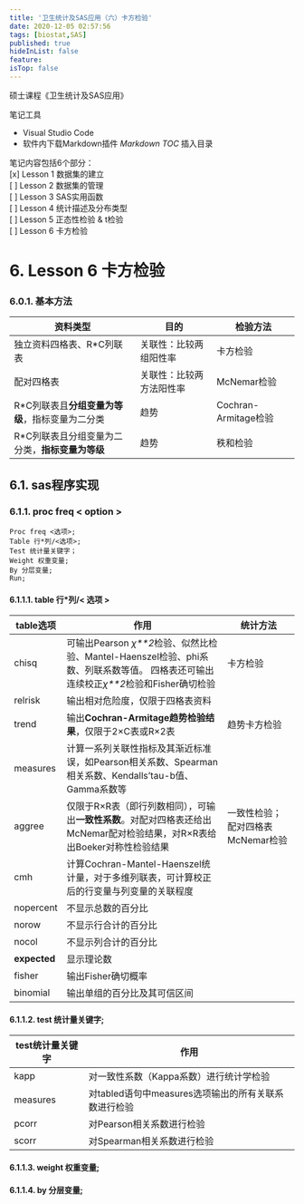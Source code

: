 ```yaml
---
title: '卫生统计及SAS应用（六）卡方检验'
date: 2020-12-05 02:57:56
tags: [biostat,SAS]
published: true
hideInList: false
feature: 
isTop: false
---
```

硕士课程《卫生统计及SAS应用》 

笔记工具
- Visual Studio Code
- 软件内下载Markdown插件 *Markdown TOC* 插入目录

 笔记内容包括6个部分：  
[x]  Lesson 1 数据集的建立  
[ ]  Lesson 2 数据集的管理  
[ ]  Lesson 3 SAS实用函数  
[ ]  Lesson 4 统计描述及分布类型  
[ ]  Lesson 5 正态性检验 & t检验  
[ ]  Lesson 6 卡方检验  



# 6. Lesson 6 卡方检验

### 6.0.1. 基本方法

| 资料类型                                        | 目的                     | 检验方法             |
| ----------------------------------------------- | ------------------------ | -------------------- |
| 独立资料四格表、R*C列联表                       | 关联性：比较两组阳性率   | 卡方检验             |
| 配对四格表                                      | 关联性：比较两方法阳性率 | McNemar检验          |
| R*C列联表且**分组变量为等级**，指标变量为二分类 | 趋势                     | Cochran-Armitage检验 |
| R*C列联表且分组变量为二分类，**指标变量为等级** | 趋势                     | 秩和检验             |



## 6.1. sas程序实现


### 6.1.1. proc freq < option >

```sas
Proc freq <选项>;
Table 行*列/<选项>; 
Test 统计量关键字；
Weight 权重变量;
By 分层变量;
Run;
```


#### 6.1.1.1. table 行*列/< 选项 >

| table选项    | 作用                                                         | 统计方法                          |
| ------------ | ------------------------------------------------------------ | --------------------------------- |
| chisq        | 可输出Pearson *χ**2*检验、似然比检验、Mantel-Haenszel检验、phi系数、列联系数等值。   四格表还可输出连续校正*χ**2*检验和Fisher确切检验 | 卡方检验                          |
| relrisk      | 输出相对危险度，仅限于四格表资料                             |                                   |
| trend        | 输出**Cochran-Armitage趋势检验结果**，仅限于2×C表或R×2表     | 趋势卡方检验                      |
| measures     | 计算一系列关联性指标及其渐近标准误，如Pearson相关系数、Spearman相关系数、Kendalls’tau-b值、Gamma系数等 |                                   |
| aggree       | 仅限于R×R表（即行列数相同），可输出**一致性系数**。对配对四格表还给出McNemar配对检验结果，对R×R表给出Boeker对称性检验结果 | 一致性检验；配对四格表McNemar检验 |
| cmh          | 计算Cochran-Mantel-Haenszel统计量，对于多维列联表，可计算校正后的行变量与列变量的关联程度 |                                   |
| nopercent    | 不显示总数的百分比                                           |                                   |
| norow        | 不显示行合计的百分比                                         |                                   |
| nocol        | 不显示列合计的百分比                                         |                                   |
| **expected** | 显示理论数                                                   |                                   |
| fisher       | 输出Fisher确切概率                                           |                                   |
| binomial     | 输出单组的百分比及其可信区间                                 |                                   |


#### 6.1.1.2. test 统计量关键字;

| test统计量关键字 | 作用                                                 |
| ---------------- | ---------------------------------------------------- |
| kapp             | 对一致性系数（Kappa系数）进行统计学检验              |
| measures         | 对tabled语句中measures选项输出的所有关联系数进行检验 |
| pcorr            | 对Pearson相关系数进行检验                            |
| scorr            | 对Spearman相关系数进行检验                           |


#### 6.1.1.3. weight 权重变量;


#### 6.1.1.4. by 分层变量;


